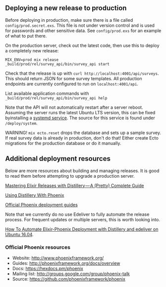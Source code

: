 ## Deploying a new release to production

Before deploying in production, make sure there is a file called `config/prod.secret.exs`. This file is not under version control and is used for passwords and other sensitive data. See `config/prod.exs` for an example of what to put there.

On the production server, check out the latest code, then use this to deploy a completely new release:

```shell
MIX_ENV=prod mix release
_build/prod/rel/survey_api/bin/survey_api start
```

Check that the release is up with `curl http://localhost:4001/api/surveys`. This should return JSON for some survey templates. All production endpoints are currently configured to run on `localhost:4001/api`.

List available application commands with `_build/prod/rel/survey_api/bin/survey_api help`

Note that the API will not automatically restart after a server reboot. Assuming the server runs the latest Ubuntu LTS version, this can be fixed byinstalling a [systemd service](https://mfeckie.github.io/Phoenix-In-Production-With-Systemd/). The source for this service is found under `/deploy/system`.

WARNING! `mix ecto.reset` drops the database and sets up a sample survey. If real survey data is already in production, don't do that! Either create Ecto migrations for the production database or do it manually.

## Additional deployment resources

Below are more resources about building and managing releases. It is good to read them before attempting to upgrade a production server.

[Mastering Elixir Releases with Distillery — A (Pretty) Complete Guide](https://hackernoon.com/mastering-elixir-releases-with-distillery-a-pretty-complete-guide-497546f298bc)

[Using Distillery With Phoenix](https://hexdocs.pm/distillery/use-with-phoenix.html)

[Official Phoenix deployment guides](http://www.phoenixframework.org/docs/deployment)

Note that we currently do no use Edeliver to fully automate the release process. For frequent updates or multiple servers, this is worth looking into.

[How To Automate Elixir-Phoenix Deployment with Distillery and edeliver on Ubuntu 16.04](https://www.digitalocean.com/community/tutorials/how-to-automate-elixir-phoenix-deployment-with-distillery-and-edeliver-on-ubuntu-16-04).

### Official Phoenix resources

- Website: http://www.phoenixframework.org/
- Guides: http://phoenixframework.org/docs/overview
- Docs: https://hexdocs.pm/phoenix
- Mailing list: http://groups.google.com/group/phoenix-talk
- Source: https://github.com/phoenixframework/phoenix
